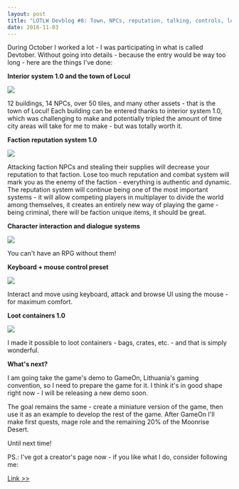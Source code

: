 ```yaml
---
layout: post
title: "LOTLW Devblog #8: Town, NPCs, reputation, talking, controls, loot!"
date: 2016-11-03
---
```


During October I worked a lot - I was participating in what is called Devtober.
Without going into details - because the entry would be way too long - here are the things I've done:

**Interior system 1.0 and the town of Locul**

![](https://steamcdn-a.akamaihd.net/steamcommunity/public/images/clans/35157834/bc375e1d08fdc80526af772ced51aabc3d3c551e.png)

12 buildings, 14 NPCs, over 50 tiles, and many other assets - that is the town of Locul!
Each building can be entered thanks to interior system 1.0, which was challenging to make and potentially tripled the amount of time city areas will take for me to make - but was totally worth it.

**Faction reputation system 1.0**

![](https://steamcdn-a.akamaihd.net/steamcommunity/public/images/clans/35157834/0659d53afe423e2a934ec39cfc05b84f2cafd0cf.png)

Attacking faction NPCs and stealing their supplies will decrease your reputation to that faction.
Lose too much reputation and combat system will mark you as the enemy of the faction - everything is authentic and dynamic.
The reputation system will continue being one of the most important systems - it will allow competing players in multiplayer to divide the world among themselves, it creates an entirely new way of playing the game - being criminal, there will be faction unique items, it should be great.

**Character interaction and dialogue systems**

![](https://steamcdn-a.akamaihd.net/steamcommunity/public/images/clans/35157834/562c89608bfd120e7c3f72515201dd5391748986.png)

You can't have an RPG without them!

**Keyboard + mouse control preset**

![](https://steamcdn-a.akamaihd.net/steamcommunity/public/images/clans/35157834/5630e5c097f32308d82759076f41095909258a8a.png)

Interact and move using keyboard, attack and browse UI using the mouse - for maximum comfort.

**Loot containers 1.0**

![](https://steamcdn-a.akamaihd.net/steamcommunity/public/images/clans/35157834/8111ceadd7f38772eb7556436d9559382a55441b.png)

I made it possible to loot containers - bags, crates, etc. - and that is simply wonderful.

**What's next?**

I am going take the game's demo to GameOn, Lithuania's gaming convention, so I need to prepare the game for it.
I think it's in good shape right now - I will be releasing a new demo soon.

The goal remains the same - create a miniature version of the game, then use it as an example to develop the rest of the game.
After GameOn I'll make first quests, mage role and the remaining 20% of the Moonrise Desert.

Until next time!

PS.: I've got a creator's page now - if you like what I do, consider following me:

[Link >>](https://store.steampowered.com/developer/zuurix)
